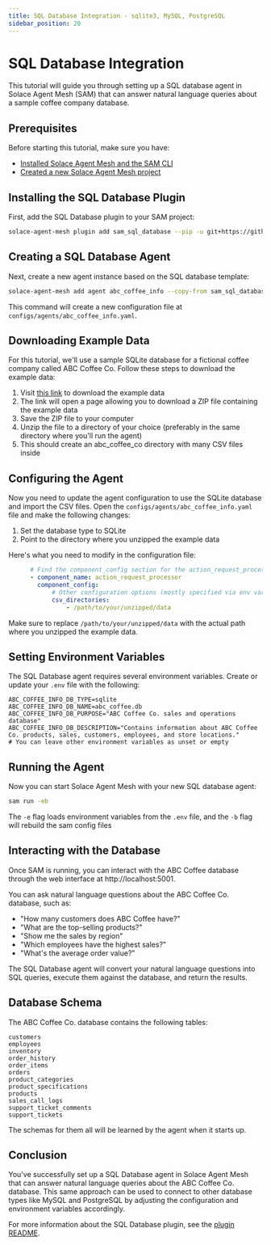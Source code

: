 ```yaml
---
title: SQL Database Integration - sqlite3, MySQL, PostgreSQL
sidebar_position: 20
---
```


# SQL Database Integration

This tutorial will guide you through setting up a SQL database agent in Solace Agent Mesh (SAM) that can answer natural language queries about a sample coffee company database.

## Prerequisites

Before starting this tutorial, make sure you have:
- [Installed Solace Agent Mesh and the SAM CLI](../getting-started/installation.md)
- [Created a new Solace Agent Mesh project](../getting-started/quick-start.md)

## Installing the SQL Database Plugin

First, add the SQL Database plugin to your SAM project:

```sh
solace-agent-mesh plugin add sam_sql_database --pip -u git+https://github.com/SolaceLabs/solace-agent-mesh-core-plugins#subdirectory=sam-sql-database
```

## Creating a SQL Database Agent

Next, create a new agent instance based on the SQL database template:

```sh
solace-agent-mesh add agent abc_coffee_info --copy-from sam_sql_database:sql_database
```

This command will create a new configuration file at `configs/agents/abc_coffee_info.yaml`.

## Downloading Example Data

For this tutorial, we'll use a sample SQLite database for a fictional coffee company called ABC Coffee Co. Follow these steps to download the example data:

1. Visit [this link](https://download-directory.github.io/?url=https%3A%2F%2Fgithub.com%2FSolaceLabs%2Fsolace-agent-mesh-core-plugins%2Ftree%2Fmain%2Fsam-sql-database%2Fexample-data) to download the example data
2. The link will open a page allowing you to download a ZIP file containing the example data
3. Save the ZIP file to your computer
4. Unzip the file to a directory of your choice (preferably in the same directory where you'll run the agent)
5. This should create an abc_coffee_co directory with many CSV files inside

## Configuring the Agent

Now you need to update the agent configuration to use the SQLite database and import the CSV files. Open the `configs/agents/abc_coffee_info.yaml` file and make the following changes:

1. Set the database type to SQLite
2. Point to the directory where you unzipped the example data

Here's what you need to modify in the configuration file:

```yaml
      # Find the component_config section for the action_request_processor and update these values:
      - component_name: action_request_processor
        component_config: 
            # Other configuration options (mostly specified via env vars)...
            csv_directories:
                - /path/to/your/unzipped/data
```

Make sure to replace `/path/to/your/unzipped/data` with the actual path where you unzipped the example data.

## Setting Environment Variables

The SQL Database agent requires several environment variables. Create or update your `.env` file with the following:

```
ABC_COFFEE_INFO_DB_TYPE=sqlite
ABC_COFFEE_INFO_DB_NAME=abc_coffee.db
ABC_COFFEE_INFO_DB_PURPOSE="ABC Coffee Co. sales and operations database"
ABC_COFFEE_INFO_DB_DESCRIPTION="Contains information about ABC Coffee Co. products, sales, customers, employees, and store locations."
# You can leave other environment variables as unset or empty
```

## Running the Agent

Now you can start Solace Agent Mesh with your new SQL database agent:

```sh
sam run -eb
```

The `-e` flag loads environment variables from the `.env` file, and the `-b` flag will rebuild the sam config files

## Interacting with the Database

Once SAM is running, you can interact with the ABC Coffee database through the web interface at http://localhost:5001.

You can ask natural language questions about the ABC Coffee Co. database, such as:

- "How many customers does ABC Coffee have?"
- "What are the top-selling products?"
- "Show me the sales by region"
- "Which employees have the highest sales?"
- "What's the average order value?"

The SQL Database agent will convert your natural language questions into SQL queries, execute them against the database, and return the results.

## Database Schema

The ABC Coffee Co. database contains the following tables:

    customers
    employees
    inventory
    order_history
    order_items
    orders
    product_categories
    product_specifications
    products
    sales_call_logs
    support_ticket_comments
    support_tickets

The schemas for them all will be learned by the agent when it starts up.

## Conclusion

You've successfully set up a SQL Database agent in Solace Agent Mesh that can answer natural language queries about the ABC Coffee Co. database. This same approach can be used to connect to other database types like MySQL and PostgreSQL by adjusting the configuration and environment variables accordingly.

For more information about the SQL Database plugin, see the [plugin README](https://github.com/SolaceLabs/solace-agent-mesh-core-plugins/blob/main/sam-sql-database/README.md).
